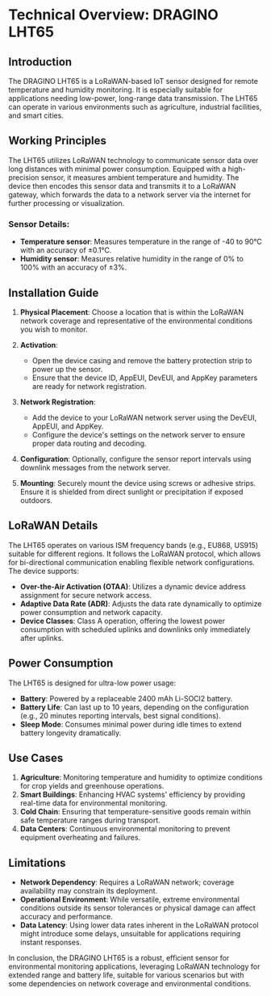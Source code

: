 # Technical Overview: DRAGINO LHT65

## Introduction

The DRAGINO LHT65 is a LoRaWAN-based IoT sensor designed for remote temperature and humidity monitoring. It is especially suitable for applications needing low-power, long-range data transmission. The LHT65 can operate in various environments such as agriculture, industrial facilities, and smart cities.

## Working Principles

The LHT65 utilizes LoRaWAN technology to communicate sensor data over long distances with minimal power consumption. Equipped with a high-precision sensor, it measures ambient temperature and humidity. The device then encodes this sensor data and transmits it to a LoRaWAN gateway, which forwards the data to a network server via the internet for further processing or visualization.

### Sensor Details:
- **Temperature sensor**: Measures temperature in the range of -40 to 90°C with an accuracy of ±0.1°C.
- **Humidity sensor**: Measures relative humidity in the range of 0% to 100% with an accuracy of ±3%.

## Installation Guide

1. **Physical Placement**: Choose a location that is within the LoRaWAN network coverage and representative of the environmental conditions you wish to monitor.
   
2. **Activation**:
   - Open the device casing and remove the battery protection strip to power up the sensor.
   - Ensure that the device ID, AppEUI, DevEUI, and AppKey parameters are ready for network registration.

3. **Network Registration**: 
   - Add the device to your LoRaWAN network server using the DevEUI, AppEUI, and AppKey.
   - Configure the device's settings on the network server to ensure proper data routing and decoding.

4. **Configuration**: Optionally, configure the sensor report intervals using downlink messages from the network server.

5. **Mounting**: Securely mount the device using screws or adhesive strips. Ensure it is shielded from direct sunlight or precipitation if exposed outdoors.

## LoRaWAN Details

The LHT65 operates on various ISM frequency bands (e.g., EU868, US915) suitable for different regions. It follows the LoRaWAN protocol, which allows for bi-directional communication enabling flexible network configurations. The device supports:

- **Over-the-Air Activation (OTAA)**: Utilizes a dynamic device address assignment for secure network access.
- **Adaptive Data Rate (ADR)**: Adjusts the data rate dynamically to optimize power consumption and network capacity.
- **Device Classes**: Class A operation, offering the lowest power consumption with scheduled uplinks and downlinks only immediately after uplinks.

## Power Consumption

The LHT65 is designed for ultra-low power usage:

- **Battery**: Powered by a replaceable 2400 mAh Li-SOCl2 battery.
- **Battery Life**: Can last up to 10 years, depending on the configuration (e.g., 20 minutes reporting intervals, best signal conditions).
- **Sleep Mode**: Consumes minimal power during idle times to extend battery longevity dramatically.

## Use Cases

1. **Agriculture**: Monitoring temperature and humidity to optimize conditions for crop yields and greenhouse operations.
2. **Smart Buildings**: Enhancing HVAC systems' efficiency by providing real-time data for environmental monitoring.
3. **Cold Chain**: Ensuring that temperature-sensitive goods remain within safe temperature ranges during transport.
4. **Data Centers**: Continuous environmental monitoring to prevent equipment overheating and failures.

## Limitations

- **Network Dependency**: Requires a LoRaWAN network; coverage availability may constrain its deployment.
- **Operational Environment**: While versatile, extreme environmental conditions outside its sensor tolerances or physical damage can affect accuracy and performance.
- **Data Latency**: Using lower data rates inherent in the LoRaWAN protocol might introduce some delays, unsuitable for applications requiring instant responses.

In conclusion, the DRAGINO LHT65 is a robust, efficient sensor for environmental monitoring applications, leveraging LoRaWAN technology for extended range and battery life, suitable for various scenarios but with some dependencies on network coverage and environmental conditions.